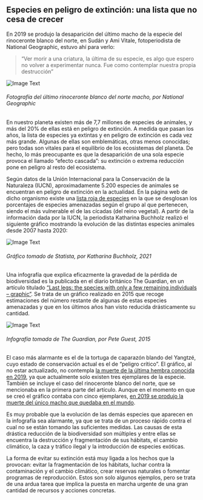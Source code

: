 ## Especies en peligro de extinción: una lista que no cesa de crecer

En 2019 se produjo la desaparición del último macho de la especie del rinoceronte blanco del norte, en Sudán y Ami Vitale, fotoperiodista de National Geographic, estuvo ahí para verlo:

> “Ver morir a una criatura, la última de su especie, es algo que espero no volver a experimentar nunca. Fue como contemplar nuestra propia destrucción”

![Image Text](https://www.nationalgeographic.com.es/medio/2020/02/21/rinocerontesudan4_98df3614_1280x853.jpg)

###### Fotografía del último rinoceronte blanco del norte macho, por National Geographic

En nuestro planeta existen más de 7,7 millones de especies de animales, y más del 20% de ellas está en peligro de extinción. A medida que pasan los años, la lista de especies ya extintas y en peligro de extinción es cada vez más grande. Algunas de ellas son emblemáticas, otras menos conocidas; pero todas son vitales para el equilibrio de los ecosistemas del planeta. De hecho, lo más preocupante es que la desaparición de una sola especie provoca el llamado “efecto cascada”: su extinción o extrema reducción pone en peligro al resto del ecosistema. 

Según datos de la Unión Internacional para la Conservación de la Naturaleza (IUCN), aproximadamente 5.200 especies de animales se encuentran en peligro de extinción en la actualidad. En la página web de dicho organismo existe una [lista roja de especies](https://www.iucnredlist.org) en la que se desglosan los porcentajes de especies amenazadas según el grupo al que pertenecen, siendo el más vulnerable el de las cícadas (del reino vegetal). A partir de la información dada por la IUCN, la periodista Katharina Buchholz realizó el siguiente gráfico mostrando la evolución de las distintas especies animales desde 2007 hasta 2020:

![Image Text](https://cdn.statcdn.com/Infographic/images/normal/17122.jpeg)

###### Gráfico tomado de Statista, por Katharina Buchholz, 2021

Una infografía que explica eficazmente la gravedad de la pérdida de biodiversidad es la publicada en el diario británico The Guardian, en un artículo titulado [“Last legs: the species with only a few remaining individuals – graphic”](https://www.theguardian.com/environment/2015/jun/13/last-legs-species-few-remaining-individuals-graphic). Se trata de un gráfico realizado en 2015 que recoge estimaciones del número restante de algunas de estas especies amenazadas y que en los últimos años han visto reducida drásticamente su cantidad.

![Image Text](https://static.guim.co.uk/sys-images/Guardian/Pix/pictures/2015/6/11/1434033087216/webendangered01.jpg)

###### Infografía tomada de The Guardian, por Pete Guest, 2015

El caso más alarmante es el de la tortuga de caparazón blando del Yangtzé, cuyo estado de conservación actual es el de “peligro crítico”. El gráfico, al no estar actualizado, no contempla [la muerte de la última hembra conocida en 2019](https://www.elperiodico.com/es/ciencia/20190415/tortuga-gigante-caparazon-blando-yangtse-7408747), ya que actualmente solo existen tres ejemplares de la especie. También se incluye el caso del rinoceronte blanco del norte, que se mencionaba en la primera parte del artículo. Aunque en el momento en que se creó el gráfico contaba con cinco ejemplares, [en 2019 se produjo la muerte del único macho que quedaba en el mundo](https://traficoespecies.wwf.es/blog/adios-sudan-el-rinoceronte-blanco-del-norte-camino-la-extincion). 

Es muy probable que la evolución de las demás especies que aparecen en la infografía sea alarmante, ya que se trata de un proceso rápido contra el cual no se están tomando las suficientes medidas. Las causas de esta drástica reducción de la biodiversidad son múltiples y entre ellas se encuentra la destrucción y fragmentación de sus hábitats, el cambio climático, la caza y tráfico ilegal y la introducción de especies exóticas. 

La forma de evitar su extinción está muy ligada a los hechos que la provocan: evitar la fragmentación de los hábitats, luchar contra la contaminación y el cambio climático, crear reservas naturales o fomentar programas de reproducción. Estos son solo algunos ejemplos, pero se trata de una ardua tarea que implica la puesta en marcha urgente de una gran cantidad de recursos y acciones concretas.
